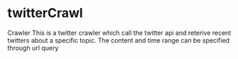 # twitterCrawl
Crawler
This is a twitter crawler which call the twitter api and reterive recent twitters about a specific topic. The content and time range can be specified through url query
